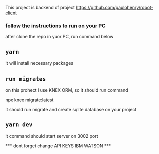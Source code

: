 This project is backend of project https://github.com/paulohenry/robot-client 

### follow the instructions to run on your PC

after clone the repo in yuor PC, run command below

## `yarn`

it will install necessary packages

## `run migrates `

on this prohect I use KNEX ORM, so it should run command 

npx knex migrate:latest 

it should run migrate and create sqlite database on your project 


## `yarn dev`

it command should start server on 3002 port 

*** dont forget change API KEYS IBM WATSON *** 
